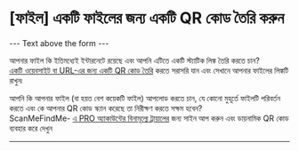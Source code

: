 <h1>[ফাইল] একটি ফাইলের জন্য একটি QR কোড তৈরি করুন</h1>

--- Text above the form ---

<p class="smfm-static-file-link">আপনার ফাইল কি ইতিমধ্যেই ইন্টারনেটে রয়েছে এবং আপনি এটিতে একটি স্ট্যাটিক লিঙ্ক তৈরি করতে চান?<br>
<span class="hint"><a href="#static:url">একটি ওয়েবসাইট বা URL-এর জন্য একটি QR কোড তৈরি</a> করতে সরাসরি যান এবং সেখানে আপনার ফাইলের লিঙ্কটি রাখুন৷</span></p>

<p class="smfm-static-file-upload">আপনি কি আপনার ফাইল (বা হয়ত বেশ কয়েকটি ফাইল) আপলোড করতে চান, যে কোনো মুহূর্তে ফাইলটি পরিবর্তন করতে এবং কে আপনার QR কোড স্ক্যান করেছে তা নিরীক্ষণ করতে সক্ষম হবেন?<br>
<span class="hint">ScanMeFindMe- <a href="#pro">এ PRO অ্যাকাউন্টের বিনামূল্যে ট্রায়ালের</a> জন্য সাইন আপ করুন এবং ডায়নামিক QR কোড ব্যবহার করে দেখুন</span></p>

----------
